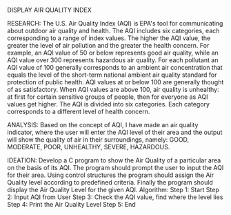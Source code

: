 DISPLAY AIR QUALITY INDEX



RESEARCH:
The U.S. Air Quality Index (AQI) is EPA's tool for communicating about outdoor air quality and health. The AQI includes six categories, each corresponding to a range of index values. The higher the AQI value, the greater the level of air pollution and the greater the health concern. For example, an AQI value of 50 or below represents good air quality, while an AQI value over 300 represents hazardous air quality. For each pollutant an AQI value of 100 generally corresponds to an ambient air concentration that equals the level of the short-term national ambient air quality standard for protection of public health. AQI values at or below 100 are generally thought of as satisfactory. When AQI values are above 100, air quality is unhealthy: at first for certain sensitive groups of people, then for everyone as AQI values get higher. The AQI is divided into six categories. Each category corresponds to a different level of health concern.


ANALYSIS:
Based on the concept of AQI, I have made an air quality indicator, where the user will enter the AQI level of their area and the output will show the quality of air in their surroundings, namely: GOOD, MODERATE, POOR, UNHEALTHY, SEVERE, HAZARDOUS.

IDEATION:
Develop a C program to show the Air Quality of a particular area on the basis of its AQI. The program should prompt the user to input the AQI for their area. Using control structures the program should assign the Air Quality level according to predefined criteria. Finally the program should display the Air Quality Level for the given AQI.
Algorithm:
Step 1: Start
Step 2: Input AQI from User
Step 3: Check the AQI value, find where the level lies
Step 4: Print the Air Quality Level
Step 5: End

